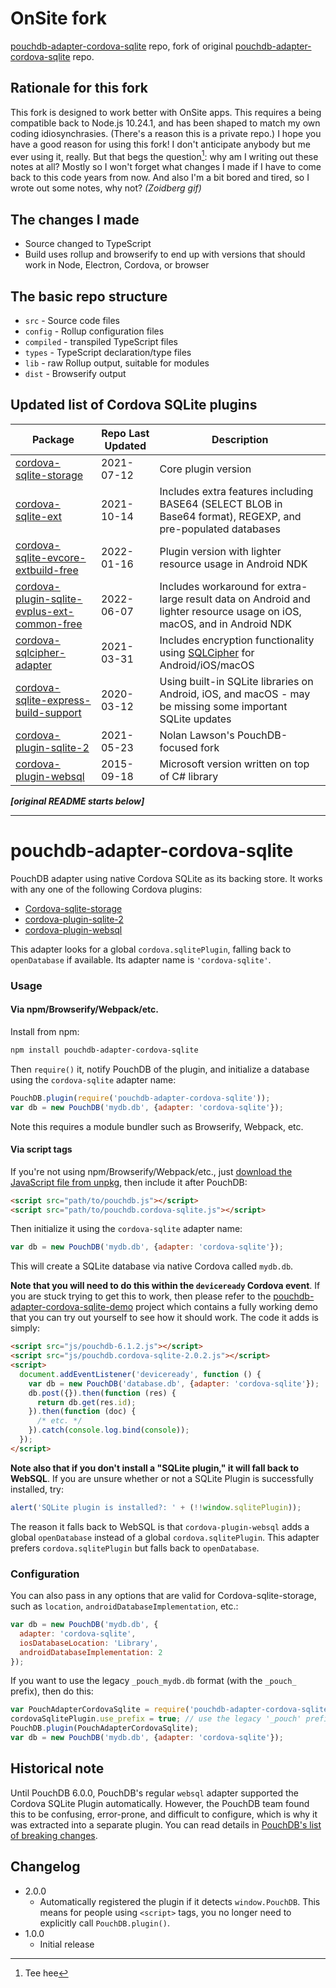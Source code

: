 OnSite fork
======
[pouchdb-adapter-cordova-sqlite](https://github.com/chorpler/onsite-pouchdb-adapter-cordova-sqlite) repo, fork of original [pouchdb-adapter-cordova-sqlite](https://github.com/pouchdb-community/pouchdb-adapter-cordova-sqlite) repo.

## **Rationale for this fork**

This fork is designed to work better with OnSite apps. This requires a being compatible back to Node.js 10.24.1, and has been shaped to match my own coding idiosynchrasies. (There's a reason this is a private repo.) I hope you have a good reason for using this fork! I don't anticipate anybody but me ever using it, really. But that begs the question[^1]: why am I writing out these notes at all? Mostly so I won't forget what changes I made if I have to come back to this code years from now. And also I'm a bit bored and tired, so I wrote out some notes, why not? *(Zoidberg gif)*

## **The changes I made**

- Source changed to TypeScript
- Build uses rollup and browserify to end up with versions that should work in Node, Electron, Cordova, or browser

## **The basic repo structure**

- `src` - Source code files
- `config` - Rollup configuration files
- `compiled` - transpiled TypeScript files
- `types` - TypeScript declaration/type files
- `lib` - raw Rollup output, suitable for modules
- `dist` - Browserify output

## **Updated list of Cordova SQLite plugins**

| Package                                                                                                                   | Repo Last Updated    | Description                                                                                                             |
| ------------------------------------------------------------------------------------------------------------------------- | ---------- | ----------------------------------------------------------------------------------------------------------------------- |
| [cordova-sqlite-storage](https://github.com/storesafe/cordova-sqlite-storage)                                             | 2021-07-12 | Core plugin version                                                                                                     |
| [cordova-sqlite-ext](https://github.com/brodybits/cordova-sqlite-ext)                                                     | 2021-10-14 | Includes extra features including BASE64 (SELECT BLOB in Base64 format), REGEXP, and pre-populated databases            |
| [cordova-sqlite-evcore-extbuild-free](https://github.com/storesafe/cordova-sqlite-evcore-extbuild-free)                   | 2022-01-16 | Plugin version with lighter resource usage in Android NDK                                                               |
| [cordova-plugin-sqlite-evplus-ext-common-free](https://github.com/storesafe/cordova-plugin-sqlite-evplus-ext-common-free) | 2022-06-07 | Includes workaround for extra-large result data on Android and lighter resource usage on iOS, macOS, and in Android NDK |
| [cordova-sqlcipher-adapter](https://github.com/storesafe/cordova-sqlcipher-adapter)                                       | 2021-03-31 | Includes encryption functionality using [SQLCipher](https://www.zetetic.net/sqlcipher/) for Android/iOS/macOS           |
| [cordova-sqlite-express-build-support](https://github.com/storesafe/cordova-sqlite-express-build-support)                 | 2020-03-12 | Using built-in SQLite libraries on Android, iOS, and macOS - may be missing some important SQLite updates               |
| [cordova-plugin-sqlite-2](https://github.com/nolanlawson/cordova-plugin-sqlite-2)                                         | 2021-05-23 | Nolan Lawson's PouchDB-focused fork                                                                                     |
| [cordova-plugin-websql](https://github.com/Microsoft/cordova-plugin-websql)                                               | 2015-09-18 | Microsoft version written on top of C# library                                                                          |

[^1]: Tee hee

***[original README starts below]***

------

pouchdb-adapter-cordova-sqlite
======

PouchDB adapter using native Cordova SQLite as its backing store. It works with any one of the following Cordova plugins:

- [Cordova-sqlite-storage](https://github.com/litehelpers/Cordova-sqlite-storage)
- [cordova-plugin-sqlite-2](https://github.com/nolanlawson/cordova-plugin-sqlite-2)
- [cordova-plugin-websql](https://github.com/Microsoft/cordova-plugin-websql)

This adapter looks for a global `cordova.sqlitePlugin`, falling back to `openDatabase` if available. Its adapter name is `'cordova-sqlite'`.

### Usage

#### Via npm/Browserify/Webpack/etc.

Install from npm:

```bash
npm install pouchdb-adapter-cordova-sqlite
```

Then `require()` it, notify PouchDB of the plugin, and initialize a database using the `cordova-sqlite` adapter name:

```js
PouchDB.plugin(require('pouchdb-adapter-cordova-sqlite'));
var db = new PouchDB('mydb.db', {adapter: 'cordova-sqlite'});
```

Note this requires a module bundler such as Browserify, Webpack, etc.

#### Via script tags

If you're not using npm/Browserify/Webpack/etc., just [download the JavaScript file from unpkg](https://unpkg.com/pouchdb-adapter-cordova-sqlite/dist/pouchdb.cordova-sqlite.js), then include it after PouchDB:

```html
<script src="path/to/pouchdb.js"></script>
<script src="path/to/pouchdb.cordova-sqlite.js"></script>
```

Then initialize it using the `cordova-sqlite` adapter name:

```js
var db = new PouchDB('mydb.db', {adapter: 'cordova-sqlite'});
```

This will create a SQLite database via native Cordova called `mydb.db`.

**Note that you will need to do this within the `deviceready` Cordova event**. If you are stuck trying to get this to work, then please refer to the [pouchdb-adapter-cordova-sqlite-demo](https://github.com/nolanlawson/pouchdb-adapter-cordova-sqlite-demo) project which contains a fully working demo that you can try out yourself to see how it should work. The code it adds is simply:

```html
<script src="js/pouchdb-6.1.2.js"></script>
<script src="js/pouchdb.cordova-sqlite-2.0.2.js"></script>
<script>
  document.addEventListener('deviceready', function () {
    var db = new PouchDB('database.db', {adapter: 'cordova-sqlite'});
    db.post({}).then(function (res) {
      return db.get(res.id);
    }).then(function (doc) {
      /* etc. */
    }).catch(console.log.bind(console));
  });
</script>
```

**Note also that if you don't install a "SQLite plugin," it will fall back to WebSQL**. If you are unsure whether or not a SQLite Plugin is successfully installed, try:

```js
alert('SQLite plugin is installed?: ' + (!!window.sqlitePlugin));
```

The reason it falls back to WebSQL is that `cordova-plugin-websql` adds a global `openDatabase` instead of a global `cordova.sqlitePlugin`. This adapter prefers `cordova.sqlitePlugin` but falls back to `openDatabase`.

### Configuration

You can also pass in any options that are valid for Cordova-sqlite-storage, such as `location`, 
`androidDatabaseImplementation`, etc.:

```js
var db = new PouchDB('mydb.db', {
  adapter: 'cordova-sqlite',
  iosDatabaseLocation: 'Library',
  androidDatabaseImplementation: 2
});
```

If you want to use the legacy `_pouch_mydb.db` format (with the `_pouch_` prefix), then do this:

```js
var PouchAdapterCordovaSqlite = require('pouchdb-adapter-cordova-sqlite');
cordovaSqlitePlugin.use_prefix = true; // use the legacy '_pouch' prefix
PouchDB.plugin(PouchAdapterCordovaSqlite);
var db = new PouchDB('mydb.db', {adapter: 'cordova-sqlite'});
```

## Historical note

Until PouchDB 6.0.0, PouchDB's regular `websql` adapter supported the Cordova SQLite Plugin automatically. However, the PouchDB team found this
to be confusing, error-prone, and difficult to configure, which is why it was extracted into a separate plugin. You can read details in [PouchDB's list of breaking changes](https://github.com/pouchdb/pouchdb/wiki/Breaking-changes).

## Changelog

- 2.0.0
  - Automatically registered the plugin if it detects `window.PouchDB`. This means for people using `<script>` tags, you no longer need to explicitly call `PouchDB.plugin()`.
- 1.0.0
  - Initial release
